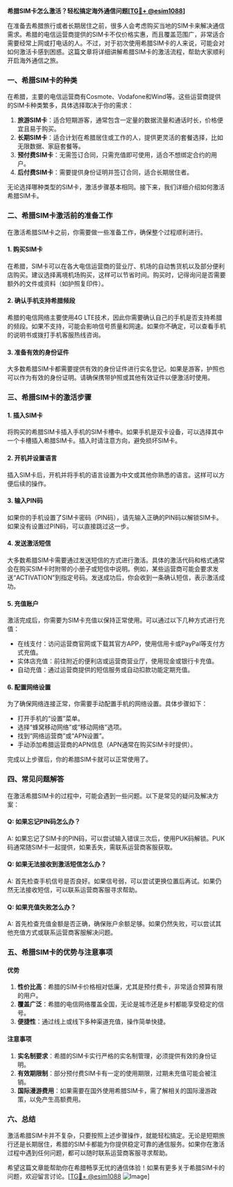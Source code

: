 **希腊SIM卡怎么激活？轻松搞定海外通信问题[[TG💪+ @esim1088](https://t.me/s/esim1088)]**

在准备去希腊旅行或者长期居住之前，很多人会考虑购买当地的SIM卡来解决通信需求。希腊的电信运营商提供的SIM卡不仅价格实惠，而且覆盖范围广，非常适合需要经常上网或打电话的人。不过，对于初次使用希腊SIM卡的人来说，可能会对如何激活卡感到困惑。这篇文章将详细讲解希腊SIM卡的激活流程，帮助大家顺利开启海外通信之旅。

### 一、希腊SIM卡的种类

在希腊，主要的电信运营商有Cosmote、Vodafone和Wind等。这些运营商提供的SIM卡种类繁多，具体选择取决于你的需求：

1. **旅游SIM卡**：适合短期游客，通常包含一定量的数据流量和通话时长，价格便宜且易于购买。
2. **长期SIM卡**：适合计划在希腊居住或工作的人，提供更灵活的套餐选择，比如无限数据、家庭套餐等。
3. **预付费SIM卡**：无需签订合同，只需充值即可使用，适合不想绑定合约的用户。
4. **后付费SIM卡**：需要提供身份证明并签订合同，适合长期居住者。

无论选择哪种类型的SIM卡，激活步骤基本相同。接下来，我们详细介绍如何激活希腊SIM卡。

### 二、希腊SIM卡激活前的准备工作

在激活希腊SIM卡之前，你需要做一些准备工作，确保整个过程顺利进行。

#### 1. 购买SIM卡
在希腊，SIM卡可以在各大电信运营商的营业厅、机场的自动售货机以及部分便利店购买。建议选择离境机场购买，这样可以节省时间。购买时，记得询问是否需要额外的文件或资料（如护照复印件）。

#### 2. 确认手机支持希腊频段
希腊的电信网络主要使用4G LTE技术，因此你需要确认自己的手机是否支持希腊的频段。如果不支持，可能会影响信号质量和网速。如果你不确定，可以查看手机的说明书或拨打手机客服热线咨询。

#### 3. 准备有效的身份证件
大多数希腊SIM卡都需要提供有效的身份证件进行实名登记。如果是游客，护照也可以作为有效的身份证明。请确保携带护照或其他有效证件以便激活时使用。

### 三、希腊SIM卡的激活步骤

#### 1. 插入SIM卡
将购买的希腊SIM卡插入手机的SIM卡槽中。如果手机是双卡设备，可以选择其中一个卡槽插入希腊SIM卡。插入时请注意方向，避免损坏SIM卡。

#### 2. 开机并设置语言
插入SIM卡后，开机并将手机的语言设置为中文或其他你熟悉的语言。这样可以方便后续的操作。

#### 3. 输入PIN码
如果你的手机设置了SIM卡密码（PIN码），请先输入正确的PIN码以解锁SIM卡。如果没有设置过PIN码，可以直接跳过这一步。

#### 4. 发送激活短信
大多数希腊SIM卡需要通过发送短信的方式进行激活。具体的激活代码和格式通常会在购买SIM卡时附带的小册子或短信中说明。例如，某些运营商可能会要求发送“ACTIVATION”到指定号码。发送成功后，你会收到一条确认短信，表示激活成功。

#### 5. 充值账户
激活完成后，你需要为SIM卡充值以保持正常使用。可以通过以下几种方式进行充值：
- 在线支付：访问运营商官网或下载其官方APP，使用信用卡或PayPal等支付方式充值。
- 实体店充值：前往附近的便利店或运营商营业厅，使用现金或银行卡充值。
- 自动充值：通过运营商提供的短信服务或自动扣款功能定期充值。

#### 6. 配置网络设置
为了确保网络连接正常，你需要手动配置手机的网络设置。具体步骤如下：
- 打开手机的“设置”菜单。
- 选择“蜂窝移动网络”或“移动网络”选项。
- 找到“网络运营商”或“APN设置”。
- 手动添加希腊运营商的APN信息（APN通常在购买SIM卡时提供）。

完成以上步骤后，你的希腊SIM卡就可以正常使用了。

### 四、常见问题解答

在激活希腊SIM卡的过程中，可能会遇到一些问题。以下是常见的疑问及解决方案：

#### Q: 如果忘记PIN码怎么办？
A: 如果忘记了SIM卡的PIN码，可以尝试输入错误三次后，使用PUK码解锁。PUK码通常随SIM卡一起提供，如果丢失，需联系运营商客服获取。

#### Q: 如果无法接收到激活短信怎么办？
A: 首先检查手机信号是否良好。如果信号弱，可以尝试更换位置后再试。如果仍然无法接收短信，可以联系运营商客服寻求帮助。

#### Q: 如果充值失败怎么办？
A: 首先检查充值金额是否正确，确保账户余额足够。如果仍然失败，可以尝试其他充值方式或联系运营商客服解决问题。

### 五、希腊SIM卡的优势与注意事项

#### 优势
1. **性价比高**：希腊的SIM卡价格相对低廉，尤其是预付费卡，非常适合预算有限的用户。
2. **覆盖广泛**：希腊的电信网络覆盖全国，无论是城市还是乡村都能享受稳定的信号。
3. **便捷性**：通过线上或线下多种渠道充值，操作简单快捷。

#### 注意事项
1. **实名制要求**：希腊的SIM卡实行严格的实名制管理，必须提供有效的身份证明。
2. **有效期限制**：部分预付费SIM卡有一定的使用期限，过期未充值可能会被注销。
3. **国际漫游费用**：如果需要在国外使用希腊SIM卡，需了解相关的国际漫游政策，以免产生高额费用。

### 六、总结

激活希腊SIM卡并不复杂，只要按照上述步骤操作，就能轻松搞定。无论是短期旅行还是长期居住，希腊的SIM卡都能为你提供稳定可靠的通信服务。如果你在激活过程中遇到任何问题，都可以随时联系运营商客服寻求帮助。

希望这篇文章能帮助你在希腊畅享无忧的通信体验！如果有更多关于希腊SIM卡的问题，欢迎留言讨论。[[TG💪+ @esim1088](https://t.me/s/esim1088) ![Image](https://i.postimg.cc/4NQfJmqS/Snipaste-2025-05-13-00-14-12.png)]